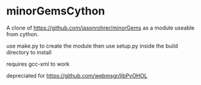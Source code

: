 # minorGemsCython
A clone of https://github.com/jasonrohrer/minorGems as a module useable from cython.

use make.py to create the module then use setup.py inside the build directory to install

requires gcc-xml to work

depreciated for https://github.com/webmsgr/libPyOHOL
